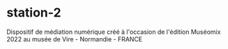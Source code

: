 # station-2
 Dispositif de médiation numérique créé à l'occasion de l'édition Muséomix 2022 au musée de Vire - Normandie - FRANCE 
